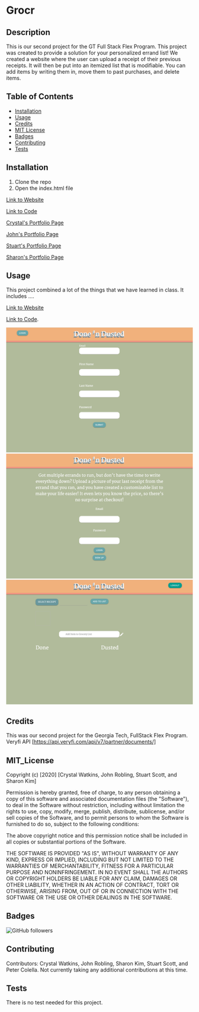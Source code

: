 # Grocr
## Description 

This is our second project for the GT Full Stack Flex Program. This project was created to provide a solution for your personalized errand list! We created a website where the user can upload a receipt of their previous receipts. It will then be put into an itemized list that is modifiable. You can add items by writing them in, move them to past purchases, and delete items.


## Table of Contents

* [Installation](#installation)
* [Usage](#usage)
* [Credits](#credits)
* [MIT License](#mit_license)
* [Badges](#badges)
* [Contributing](#contributing)
* [Tests](#tests)


## Installation

1. Clone the repo
2. Open the index.html file

[Link to Website](https://fathomless-sands-26873.herokuapp.com/)

[Link to Code](https://github.com/yoohooitstoo/grocr-receipt-app)
 
[Crystal's Portfolio Page](https://github.com/CrystalWatkins)

[John's Portfolio Page](https://github.com/roblingjohn)

[Stuart's Portfolio Page](https://github.com/yoohooitstoo)

[Sharon's Portfolio Page](https://github.com/sharonkim09)

## Usage 

This project combined a lot of the things that we have learned in class. 
It includes ....

[Link to Website](https://fathomless-sands-26873.herokuapp.com/)

[Link to Code](https://github.com/yoohooitstoo/grocr-receipt-app).
 
![Web Page 1](./public/assets/signup.png)<br>
![Web Page 2](./public/assets/login.png)<br>
![Web Page 3](./public/assets/grocery.png)<br>


## Credits

This was our second project for the Georgia Tech, FullStack Flex Program.
Veryfi API [https://api.veryfi.com/api/v7/partner/documents/]

## MIT_License

Copyright (c) [2020] [Crystal Watkins, John Robling, Stuart Scott, and Sharon Kim]

Permission is hereby granted, free of charge, to any person obtaining a copy
of this software and associated documentation files (the "Software"), to deal
in the Software without restriction, including without limitation the rights
to use, copy, modify, merge, publish, distribute, sublicense, and/or sell
copies of the Software, and to permit persons to whom the Software is
furnished to do so, subject to the following conditions:

The above copyright notice and this permission notice shall be included in all
copies or substantial portions of the Software.

THE SOFTWARE IS PROVIDED "AS IS", WITHOUT WARRANTY OF ANY KIND, EXPRESS OR
IMPLIED, INCLUDING BUT NOT LIMITED TO THE WARRANTIES OF MERCHANTABILITY,
FITNESS FOR A PARTICULAR PURPOSE AND NONINFRINGEMENT. IN NO EVENT SHALL THE
AUTHORS OR COPYRIGHT HOLDERS BE LIABLE FOR ANY CLAIM, DAMAGES OR OTHER
LIABILITY, WHETHER IN AN ACTION OF CONTRACT, TORT OR OTHERWISE, ARISING FROM,
OUT OF OR IN CONNECTION WITH THE SOFTWARE OR THE USE OR OTHER DEALINGS IN THE
SOFTWARE.


## Badges

![GitHub followers](https://img.shields.io/github/stars/yoohooitstoo/grocr-receipt-app?style=social)



## Contributing

Contributors: Crystal Watkins, John Robling, Sharon Kim, Stuart Scott, and Peter Colella.
Not currently taking any additional contributions at this time.

## Tests

There is no test needed for this project. 